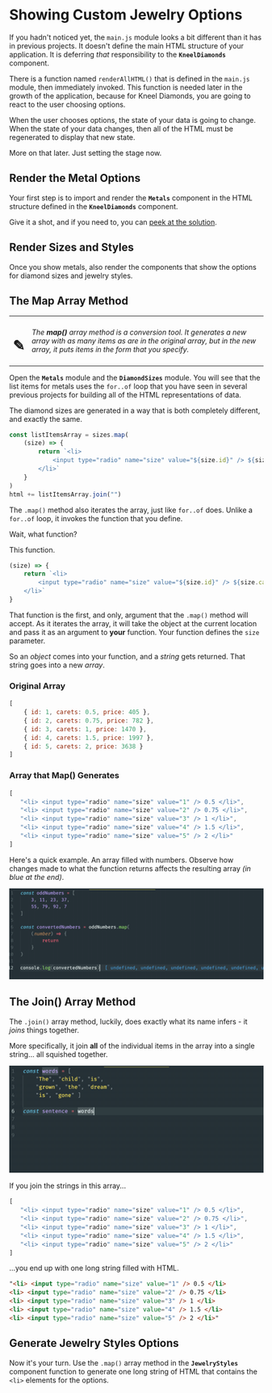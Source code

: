 # Showing Custom Jewelry Options

If you hadn't noticed yet, the `main.js` module looks a bit different than it has in previous projects. It doesn't define the main HTML structure of your application. It is deferring _that_ responsibility to the **`KneelDiamonds`** component.

There is a function named `renderAllHTML()` that is defined in the `main.js` module, then immediately invoked. This function is needed later in the growth of the application, because for Kneel Diamonds, you are going to react to the user choosing options.

When the user chooses options, the state of your data is going to change. When the state of your data changes, then all of the HTML must be regenerated to display that new state.

More on that later. Just setting the stage now.

## Render the Metal Options

Your first step is to import and render the **`Metals`** component in the HTML structure defined in the **`KneelDiamonds`** component.

Give it a shot, and if you need to, you can [peek at the solution](./images/kneel-diamonds-show-metals.gif).

## Render Sizes and Styles

Once you show metals, also render the components that show the options for diamond sizes and jewelry styles.

## The Map Array Method

| | |
|:---:|:---|
| <h1>&#x270e;</h1> |  _The **map()** array method is a conversion tool. It generates a new array with as many items as are in the original array, but in the new array, it puts items in the form that you specify._ |

Open the **`Metals`** module and the **`DiamondSizes`** module. You will see that the list items for metals uses the `for..of` loop that you have seen in several previous projects for building all of the HTML representations of data.

The diamond sizes are generated in a way that is both completely different, and exactly the same.

```js
const listItemsArray = sizes.map(
    (size) => {
        return `<li>
            <input type="radio" name="size" value="${size.id}" /> ${size.carets}
        </li>`
    }
)
html += listItemsArray.join("")
```

The `.map()` method also iterates the array, just like `for..of` does. Unlike a `for..of` loop, it invokes the function that you define.

Wait, what function?

This function.

```js
(size) => {
    return `<li>
        <input type="radio" name="size" value="${size.id}" /> ${size.carets}
    </li>`
}
```

That function is the first, and only, argument that the `.map()` method will accept. As it iterates the array, it will take the object at the current location and pass it as an argument to **your** function. Your function defines the `size` parameter.

So an _object_ comes into your function, and a _string_ gets returned. That string goes into a new _array_.

### Original Array

```js
[
    { id: 1, carets: 0.5, price: 405 },
    { id: 2, carets: 0.75, price: 782 },
    { id: 3, carets: 1, price: 1470 },
    { id: 4, carets: 1.5, price: 1997 },
    { id: 5, carets: 2, price: 3638 }
]
```

### Array that Map() Generates

```js
[
   "<li> <input type="radio" name="size" value="1" /> 0.5 </li>",
   "<li> <input type="radio" name="size" value="2" /> 0.75 </li>",
   "<li> <input type="radio" name="size" value="3" /> 1 </li>",
   "<li> <input type="radio" name="size" value="4" /> 1.5 </li>",
   "<li> <input type="radio" name="size" value="5" /> 2 </li>"
]
```

Here's a quick example. An array filled with numbers. Observe how changes made to what the function returns affects the resulting array _(in blue at the end)_.

![](./images/array-map-example.gif)

## The Join() Array Method

The `.join()` array method, luckily, does exactly what its name infers - it _joins_ things together.

More specifically, it join **all** of the individual items in the array into a single string... all squished together.

![](./images/array-join-method-demo.gif)

If you join the strings in this array...

```js
[
   "<li> <input type="radio" name="size" value="1" /> 0.5 </li>",
   "<li> <input type="radio" name="size" value="2" /> 0.75 </li>",
   "<li> <input type="radio" name="size" value="3" /> 1 </li>",
   "<li> <input type="radio" name="size" value="4" /> 1.5 </li>",
   "<li> <input type="radio" name="size" value="5" /> 2 </li>"
]
```

...you end up with one long string filled with HTML.

```html
"<li> <input type="radio" name="size" value="1" /> 0.5 </li>
<li> <input type="radio" name="size" value="2" /> 0.75 </li>
<li> <input type="radio" name="size" value="3" /> 1 </li>
<li> <input type="radio" name="size" value="4" /> 1.5 </li>
<li> <input type="radio" name="size" value="5" /> 2 </li>"
```

## Generate Jewelry Styles Options

Now it's your turn. Use the `.map()` array method in the **`JewelryStyles`** component function to generate one long string of HTML that contains the `<li>` elements for the options.